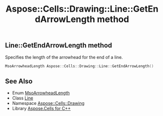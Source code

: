 ﻿---
title: Aspose::Cells::Drawing::Line::GetEndArrowLength method
linktitle: GetEndArrowLength
second_title: Aspose.Cells for C++ API Reference
description: 'Aspose::Cells::Drawing::Line::GetEndArrowLength method. Specifies the length of the arrowhead for the end of a line in C++.'
type: docs
weight: 2000
url: /cpp/aspose.cells.drawing/line/getendarrowlength/
---
## Line::GetEndArrowLength method


Specifies the length of the arrowhead for the end of a line.

```cpp
MsoArrowheadLength Aspose::Cells::Drawing::Line::GetEndArrowLength()
```

## See Also

* Enum [MsoArrowheadLength](../../msoarrowheadlength/)
* Class [Line](../)
* Namespace [Aspose::Cells::Drawing](../../)
* Library [Aspose.Cells for C++](../../../)
